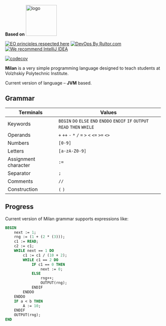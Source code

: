 <b>Based on</b>
<img alt="logo" src="https://external-content.duckduckgo.com/iu/?u=http%3A%2F%2Fcdn.onlinewebfonts.com%2Fsvg%2Fimg_189624.png&f=1&nofb=1&ipt=96f2feb24e716bca2927efe519b26138829643d5931bddb3ba1dec5f51b5e517&ipo=images" height="100px" />

[![EO principles respected here](https://www.elegantobjects.org/badge.svg)](https://www.elegantobjects.org)
[![DevOps By Rultor.com](https://www.rultor.com/b/objectionary/eo)](http://www.rultor.com/p/l3r8yJ/milan)
[![We recommend IntelliJ IDEA](https://www.elegantobjects.org/intellij-idea.svg)](https://www.jetbrains.com/idea/)

[![codecov](https://codecov.io/gh/l3r8yJ/milan/branch/master/graph/badge.svg?token=W8HLMLKHDX)](https://codecov.io/gh/l3r8yJ/milan)

**Milan** is a very simple programming language designed to teach students at Volzhskiy Polytechnic Institute.

Current version of language – **JVM** based.

## Grammar

| **Terminals**        | **Values**                                                                    |
|----------------------|-------------------------------------------------------------------------------|
| Keywords             | `BEGIN` `DO` `ELSE` `END` `ENDDO` `ENDIF` `IF` `OUTPUT` `READ` `THEN` `WHILE` |
| Operands             | `+` `++` `-` `*` `/` `=` `>` `<` `<=` `>=` `<>`                               |
| Numbers              | `[0-9]`                                                                       |
| Letters              | `[a-zA-Z0-9]`                                                                       |
| Assignment character | `:=`                                                                          |
| Separator            | `;`                                                                           |
| Comments             | `//`                                                                          |
| Construction         | `(` `)`                                                                       |

## Progress

Current version of Milan grammar supports expressions like:
```pascal
BEGIN
    next := 1;
    rng := (1 + (2 * (3)));
    c1 := READ;
    c2 := c1;
    WHILE next == 1 DO
        c1 := c1 / (10 + 2);
        WHILE c1 == 2 DO
            IF c1 == 0 THEN
                next := 0;
            ELSE
                rng++;
                OUTPUT(rng);
            ENDIF
        ENDDO
    ENDDO
    IF a < b THEN
        A := 10;
    ENDIF
    OUTPUT(rng);
END
```
